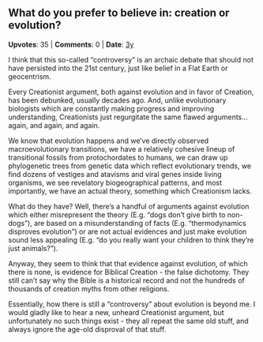 ## What do you prefer to believe in: creation or evolution?
    
**Upvotes**: 35 | **Comments**: 0 | **Date**: [3y](https://www.quora.com/What-do-you-prefer-to-believe-in-creation-or-evolution/answer/Gary-Meaney)

I think that this so-called “controversy” is an archaic debate that should not have persisted into the 21st century, just like belief in a Flat Earth or geocentrism.

Every Creationist argument, both against evolution and in favor of Creation, has been debunked, usually decades ago. And, unlike evolutionary biologists which are constantly making progress and improving understanding, Creationists just regurgitate the same flawed arguments… again, and again, and again.

We know that evolution happens and we’ve directly observed macroevolutionary transitions, we have a relatively cohesive lineup of transitional fossils from protochordates to humans, we can draw up phylogenetic trees from genetic data which reflect evolutionary trends, we find dozens of vestiges and atavisms and viral genes inside living organisms, we see revelatory biogeographical patterns, and most importantly, we have an actual theory, something which Creationism lacks.

What do they have? Well, there’s a handful of arguments against evolution which either misrepresent the theory (E.g. “dogs don’t give birth to non-dogs”), are based on a misunderstanding of facts (E.g. “thermodynamics disproves evolution”) or are not actual evidences and just make evolution sound less appealing (E.g. “do you really want your children to think they’re just animals?”).

Anyway, they seem to think that that evidence against evolution, of which there is none, is evidence for Biblical Creation - the false dichotomy. They still can’t say why the Bible is a historical record and not the hundreds of thousands of creation myths from other religions.

Essentially, how there is still a “controversy” about evolution is beyond me. I would gladly like to hear a new, unheard Creationist argument, but unfortunately no such things exist - they all repeat the same old stuff, and always ignore the age-old disproval of that stuff.

